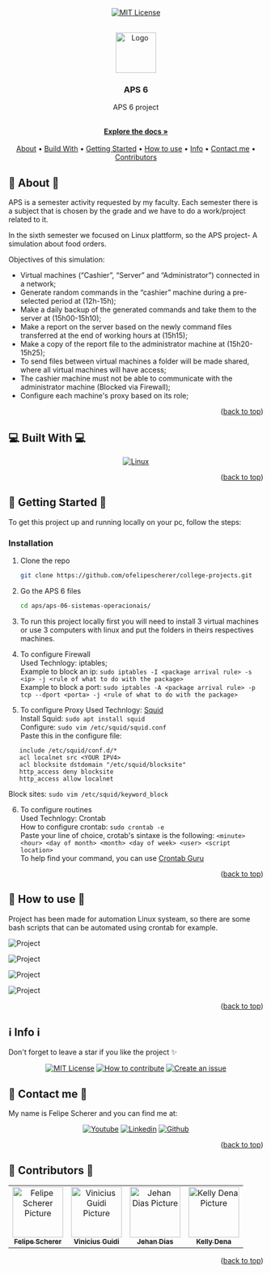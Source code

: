 <a name="readme-top"></a>

<div align="center">

[![MIT License][license-shield]][license-url]

  <br />
  <a href="https://github.com/ofelipescherer/college-projects">
    <img src="https://user-images.githubusercontent.com/62115215/218600027-5eda2e8c-b177-437b-86e4-2003c5ef6eef.png" alt="Logo" width="80" height="80">
  </a>

<h3 align="center">APS 6</h3>

<p align="center">

APS 6 project

<br />
<a href="https://github.com/ofelipescherer/college-projects"><strong>Explore the docs »</strong></a>
<br />
<br />
<a href="#about">About</a>
•
<a href="#stack">Build With</a>
•
<a href="#install">Getting Started</a>
•
<a href="#usage">How to use</a>
•
<a href="#info">Info</a>
•
<a href="#contact">Contact me</a>
•
<a href="#contributors">Contributors</a>
</p>
</div>

<!-- **********************🐲About🐲********************** -->

<a name="about"></a>

## 🏬 About 🏬

APS is a semester activity requested by my faculty. Each semester there is a subject that is chosen by the grade and we have to do a work/project related to it.

In the sixth semester we focused on Linux plattform, so the APS project- A simulation about food orders.

Objectives of this simulation:

- Virtual machines (“Cashier”, “Server” and “Administrator”) connected in a network;
- Generate random commands in the “cashier” machine during a pre-selected period at (12h-15h);
- Make a daily backup of the generated commands and take them to the server at (15h00-15h10);
- Make a report on the server based on the newly command files transferred at the end of working hours at (15h15);
- Make a copy of the report file to the administrator machine at (15h20-15h25);
- To send files between virtual machines a folder will be made shared, where all virtual machines will have access;
- The cashier machine must not be able to communicate with the administrator machine (Blocked via Firewall);
- Configure each machine's proxy based on its role;

<p align="right">(<a href="#readme-top">back to top</a>)</p>

<!-- **********************🐲Built With🐲********************** -->

<a name="stack"></a>

## 💻 Built With 💻

<div align="center">

[![Linux][linux]][linux-url]

</div>

<p align="right">(<a href="#readme-top">back to top</a>)</p>

<!-- **********************🐲Getting Started🐲********************** -->

<a name="install"></a>

## 🚂 Getting Started 🚂

To get this project up and running locally on your pc, follow the steps:

### Installation

1. Clone the repo
   ```sh
   git clone https://github.com/ofelipescherer/college-projects.git
   ```
2. Go the APS 6 files
   ```sh
   cd aps/aps-06-sistemas-operacionais/
   ```
3. To run this project locally first you will need to install 3 virtual machines or use 3 computers with linux and put the folders in theirs respectives machines.

4. To configure Firewall  
   Used Technlogy: iptables;  
   Example to block an ip: `sudo iptables -I <package arrival rule> -s <ip> -j <rule of what to do with the package>`  
   Example to block a port: `sudo iptables -A <package arrival rule> -p tcp --dport <porta> -j <rule of what to do with the package>`

5. To configure Proxy
   Used Technlogy: [Squid](http://www.squid-cache.org)  
   Install Squid: `sudo apt install squid`  
   Configure: `sudo vim /etc/squid/squid.conf`  
   Paste this in the configure file:

```
   include /etc/squid/conf.d/*
   acl localnet src <YOUR IPV4>
   acl blocksite dstdomain "/etc/squid/blocksite"
   http_access deny blocksite
   http_access allow localnet
```

Block sites: `sudo vim /etc/squid/keyword_block`

6. To configure routines  
   Used Technlogy: Crontab  
   How to configure crontab: `sudo crontab -e`  
   Paste your line of choice, crotab's sintaxe is the following: `<minute> <hour> <day of month> <month> <day of week> <user> <script location>`  
   To help find your command, you can use [Crontab Guru](https://crontab.guru/#*_16_1-_*_*)

<p align="right">(<a href="#readme-top">back to top</a>)</p>

<!-- **********************🐲How to use🐲********************** -->

<a name="usage"></a>

## 🙋 How to use 🙋

Project has been made for automation Linux systeam, so there are some bash scripts that can be automated using crontab for example.

![Project](https://user-images.githubusercontent.com/62115215/218895463-8f3e54ea-268f-4c6b-90a5-f118070eb61e.png)

![Project](https://user-images.githubusercontent.com/62115215/218895477-5997cd3a-5579-4df1-83ee-b09ad3ca738d.png)

![Project](https://user-images.githubusercontent.com/62115215/218895481-f9ad1b7a-163f-4286-9bbd-1cc0f1594993.png)

![Project](https://user-images.githubusercontent.com/62115215/218895483-0de5eff9-0f3a-4dce-809b-abc3351e112c.png)

<p align="right">(<a href="#readme-top">back to top</a>)</p>

<!-- **********************🐲Info🐲********************** -->

<a name="info"></a>

## :information_source: Info :information_source:

Don't forget to leave a star if you like the project ✨

<div align="center">

[![MIT License][license-shield]][license-url]
[![How to contribute][info-contribute-shield]][info-contribute-url]
[![Create an issue][info-issues-shield]][info-issues-url]

</div>

<!-- **********************🐲Contact Me🐲********************** -->

<a name="contact"></a>

## 💬 Contact me 💬

My name is Felipe Scherer and you can find me at:

<div align="center">

[![Youtube][youtube-shield]][youtube-url]
[![Linkedin][linkedin-shield]][linkedin-url]
[![Github][github-shield]][github-url]

</div>

<p align="right">(<a href="#readme-top">back to top</a>)</p>

<!-- **********************🐲Contributors🐲********************** -->

<a name="contributors"></a>

## 🤗 Contributors 🤗

<table>
  <tr>
    <td align="center">
      <a href="https://github.com/ofelipescherer">
        <img src="https://avatars.githubusercontent.com/u/62115215" width="100px;" alt="Felipe Scherer Picture"/><br>
        <sub>
          <b>Felipe Scherer</b>
        </sub>
      </a>
    </td>
    <td align="center">
      <a href="https://github.com/viniGuidi">
        <img src="https://avatars.githubusercontent.com/viniGuidi" width="100px;"  alt="Vinicius Guidi Picture"/><br>
        <sub>
          <b>Vinicius Guidi</b>
        </sub>
      </a>
    </td>
    <td align="center">
      <a href="https://github.com/Luxyz">
        <img src="https://avatars.githubusercontent.com/Luxyz" width="100px;" alt="Jehan Dias Picture"/><br>
        <sub>
          <b>Jehan Dias</b>
        </sub>
      </a>
    </td>
    <td align="center">
      <a href="https://github.com/kellydena">
        <img src="https://avatars.githubusercontent.com/kellydena" width="100px;"  alt="Kelly Dena Picture"/><br>
        <sub>
          <b>Kelly Dena</b>
        </sub>
      </a>
    </td>
  </tr>
</table>

<p align="right">(<a href="#readme-top">back to top</a>)</p>

<!-- MARKDOWN LINKS & IMAGES -->

[contributors-shield]: https://img.shields.io/github/contributors/ofelipescherer/college-projects.svg?style=for-the-badge
[contributors-url]: https://github.com/ofelipescherer/college-projects/graphs/contributors
[forks-shield]: https://img.shields.io/github/forks/ofelipescherer/college-projects.svg?style=for-the-badge
[forks-url]: https://github.com/ofelipescherer/college-projects/network/members
[stars-shield]: https://img.shields.io/github/stars/ofelipescherer/college-projects.svg?style=for-the-badge
[stars-url]: https://github.com/ofelipescherer/college-projects/stargazers
[issues-shield]: https://img.shields.io/github/issues/ofelipescherer/college-projects.svg?style=for-the-badge
[issues-url]: https://github.com/ofelipescherer/college-projects/issues
[license-shield]: https://img.shields.io/github/license/ofelipescherer/college-projects.svg?style=for-the-badge
[license-url]: https://github.com/ofelipescherer/college-projects/blob/master/LICENSE.md
[linkedin-shield]: https://img.shields.io/badge/-LinkedIn-black.svg?style=for-the-badge&logo=linkedin&colorB=0E76A8
[linkedin-url]: https://www.linkedin.com/in/ofelipescherer
[youtube-shield]: https://img.shields.io/badge/YouTube-FF0000?style=for-the-badge&logo=youtube&logoColor=white
[youtube-url]: https://www.youtube.com/channel/UCySqmz_Rohnl53VLoNQsnKg
[github-shield]: https://img.shields.io/badge/Github-000000?style=for-the-badge&logo=github&logoColor=white
[github-url]: https://github.com/ofelipescherer
[linux]: https://img.shields.io/badge/Linux-FCC624?style=for-the-badge&logo=linux&logoColor=black
[linux-url]: https://ubuntu.com
[info-contribute-shield]: https://img.shields.io/badge/👋-How%20to%20contribute-blue.svg?style=for-the-badge
[info-contribute-url]: https://github.com/ofelipescherer/utils/blob/main/CONTRIBUTING.md
[info-issues-shield]: https://img.shields.io/badge/🐞-How%20to%20create%20an%20issue-blue.svg?style=for-the-badge
[info-issues-url]: https://github.com/ofelipescherer/utils/blob/main/ISSUE.md
